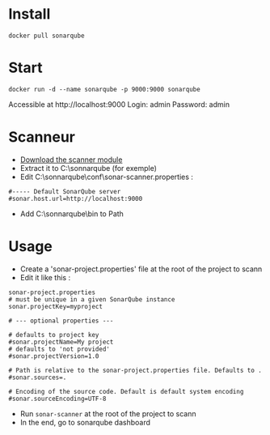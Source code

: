 # Install

```
docker pull sonarqube
```

# Start

```
docker run -d --name sonarqube -p 9000:9000 sonarqube
```

Accessible at http://localhost:9000
Login: admin
Password: admin

# Scanneur

- [Download the scanner module](https://docs.sonarqube.org/latest/analysis/scan/sonarscanner/)
- Extract it to C:\sonnarqube (for exemple)
- Edit C:\sonnarqube\conf\sonar-scanner.properties :
  
```
#----- Default SonarQube server
#sonar.host.url=http://localhost:9000
```
- Add C:\sonnarqube\bin to Path

# Usage

- Create a 'sonar-project.properties' file at the root of the project to scann
- Edit it like this :

```
sonar-project.properties
# must be unique in a given SonarQube instance
sonar.projectKey=myproject

# --- optional properties ---

# defaults to project key
#sonar.projectName=My project
# defaults to 'not provided'
#sonar.projectVersion=1.0
 
# Path is relative to the sonar-project.properties file. Defaults to .
#sonar.sources=.
 
# Encoding of the source code. Default is default system encoding
#sonar.sourceEncoding=UTF-8
```

- Run ```sonar-scanner``` at the root of the project to scann
- In the end, go to sonarqube dashboard